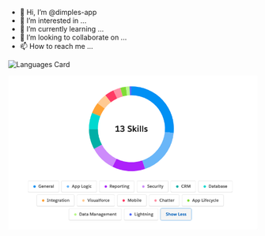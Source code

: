 - 👋 Hi, I’m @dimples-app
- 👀 I’m interested in ...
- 🌱 I’m currently learning ...
- 💞️ I’m looking to collaborate on ...
- 📫 How to reach me ...

<!---
dimples-app/dimples-app is a ✨ special ✨ repository because its `README.md` (this file) appears on your GitHub profile.
You can click the Preview link to take a look at your changes.
--->

![Languages Card](https://github-readme-stats.vercel.app/api/top-langs/?username=dimples-app&layout=compact)


![Moutainer](https://github.com/dimples-app/dimples-app/blob/main/SF_Moutainer.png)
